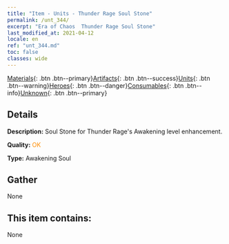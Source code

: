 ```yaml
---
title: "Item - Units - Thunder Rage Soul Stone"
permalink: /unt_344/
excerpt: "Era of Chaos  Thunder Rage Soul Stone"
last_modified_at: 2021-04-12
locale: en
ref: "unt_344.md"
toc: false
classes: wide
---
```

 [Materials](/Items/){: .btn .btn--primary}[Artifacts](/Items/Artifacts/){: .btn .btn--success}[Units](/Items/Units/){: .btn .btn--warning}[Heroes](/Items/Heroes/){: .btn .btn--danger}[Consumables](/Items/Consumables/){: .btn .btn--info}[Unknown](/Items/Unknown/){: .btn .btn--primary}

## Details
 **Description:** Soul Stone for Thunder Rage's Awakening level enhancement.

 **Quality:** <span style="color: #FF8C00">OK</span>

 **Type:** Awakening Soul

## Gather

  None

## This item contains:

  None


